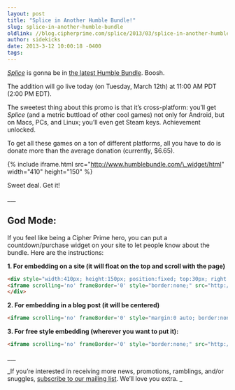 ```yaml
---
layout: post
title: "Splice in Another Humble Bundle!"
slug: splice-in-another-humble-bundle
oldlink: //blog.cipherprime.com/splice/2013/03/splice-in-another-humble-bundle
author: sidekicks
date: 2013-3-12 10:00:18 -0400
tags:
---
```


[_Splice_](http://www.cipherprime.com/games/splice "Splice") is gonna be in [the latest Humble Bundle](https://www.humblebundle.com/ "Humble Bundle with Android 5"). Boosh.

The addition will go live today (on Tuesday, March 12th) at 11:00 AM PDT (2:00 PM EDT).

The sweetest thing about this promo is that it’s cross-platform: you’ll get _Splice_ (and a metric buttload of other cool games) not only for Android, but on Macs, PCs, and Linux; you’ll even get Steam keys. Achievement unlocked.

To get all these games on a ton of different platforms, all you have to do is donate more than the average donation (currently, $6.65).

{% include iframe.html src="http://www.humblebundle.com/\_widget/html" width="410" height="150" %}

Sweet deal. Get it!

\_\_\_

God Mode:
---------

If you feel like being a Cipher Prime hero, you can put a countdown/purchase widget on your site to let people know about the bundle. Here are the instructions:

**1\. For embedding on a site (it will float on the top and scroll with the page)**

```html
<div style="width:410px; height:150px; position:fixed; top:30px; right:30px; z-index:2000;">  
<iframe scrolling='no' frameBorder='0' style="border:none;" src="http://www.humblebundle.com/_widget/html" width="410" height="150"></iframe>  
</div>
```

**2\. For embedding in a blog post (it will be centered)**

```html
<iframe scrolling='no' frameBorder='0' style="margin:0 auto; border:none;" src="http://www.humblebundle.com/_widget/html" width="410" height="150"></iframe>
```

**3\. For free style embedding (wherever you want to put it):**

```html
<iframe scrolling='no' frameBorder='0' style="border:none;" src="http://www.humblebundle.com/_widget/html" width="410" height="150"></iframe>
```

\_\_\_

_If you’re interested in receiving more news, promotions, ramblings, and/or snuggles, [subscribe to our mailing list](http://www.cipherprime.com/mailinglist "subscribe to our mailing list"). We’ll love you extra. _
